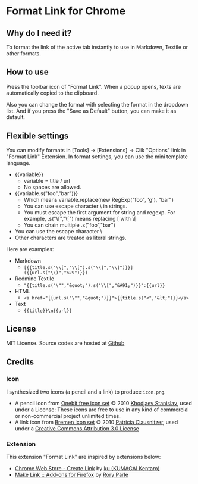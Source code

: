 # Format Link for Chrome

## Why do I need it?
To format the link of the active tab instantly to use in Markdown, Textile or other formats.

## How to use
Press the toolbar icon of "Format Link".  When a popup opens, texts are automatically copied to the clipboard.

Also you can change the format with selecting the format in the dropdown list. And if you press the "Save as Default" button, you can make it as default.

## Flexible settings
You can modify formats in [Tools] -> [Extensions] -> Clik "Options" link in "Format Link" Extension.
In format settings, you can use the mini template language.

* {{variable}}
    * variable = title / url
    * No spaces are allowed.
* {{variable.s("foo","bar")}}
    * Which means variable.replace(new RegExp("foo", 'g'), "bar")
    * You can use escape character \ in strings.
    * You must escape the first argument for string and regexp.
      For example, .s("\\[","\\[") means replacing [ with \\[
    * You can chain multiple .s("foo","bar")
* You can use the escape character \
* Other characters are treated as literal strings.

Here are examples:

* Markdown
    * ```[{{title.s("\\[","\\[").s("\\]","\\]")}}]({{url.s("\\)","%29")}})```
* Redmine Textile
    * ```"{{title.s("\"","&quot;").s("\\[","&#91;")}}":{{url}}```
* HTML
    * ```<a href="{{url.s("\"","&quot;")}}">{{title.s("<","&lt;")}}</a>```
* Text
    * ```{{title}}\n{{url}}```

## License
MIT License.
Source codes are hosted at [Github](https://github.com/hnakamur/FormatLink-Safari)

## Credits

### Icon
I synthesized two icons (a pencil and a link) to produce ```icon.png```.

* A pencil icon from [Onebit free icon set](http://www.icojoy.com/articles/44/) © 2010 [Khodjaev Stanislav](http://www.icojoy.com/), used under a License: These icons are free to use in any kind of commercial or non-commercial project unlimited times.
* A link icon from [Bremen icon set](http://pc.de/icons/#Bremen) © 2010 [Patricia Clausnitzer](http://pc.de/icons/), used under a [Creative Commons Attribution 3.0 License](hhttp://creativecommons.org/licenses/by/3.0/)

### Extension
This extension "Format Link" are inspired by extensions below:

* [Chrome Web Store - Create Link](https://chrome.google.com/webstore/detail/gcmghdmnkfdbncmnmlkkglmnnhagajbm) by [ku (KUMAGAI Kentaro)](https://github.com/ku)
* [Make Link :: Add-ons for Firefox](https://addons.mozilla.org/en-US/firefox/addon/make-link/) by [Rory Parle](https://addons.mozilla.org/en-US/firefox/user/90/)
